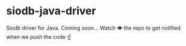 # siodb-java-driver

Siodb driver for Java. Coming soon... Watch 👁️ the repo to get notified when we push the code ☝️
